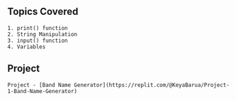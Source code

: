 ## Topics Covered
```Topics
1. print() function
2. String Manipulation
3. input() function
4. Variables
```

## Project
```
Project - [Band Name Generator](https://replit.com/@KeyaBarua/Project-1-Band-Name-Generator)
```
